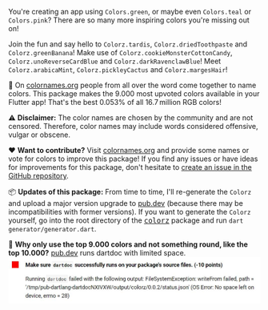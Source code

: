 You're creating an app using `Colors.green`, or maybe even `Colors.teal` or `Colors.pink`?
There are so many more inspiring colors you're missing out on!

Join the fun and say hello to `Colorz.tardis`, `Colorz.driedToothpaste` and `Colorz.greenBanana`!
Make use of `Colorz.cookieMonsterCottonCandy`, `Colorz.unoReverseCardBlue` and `Colorz.darkRavenclawBlue`!
Meet `Colorz.arabicaMint`, `Colorz.pickleyCactus` and `Colorz.margesHair`!

🎨 On [colornames.org](https://colornames.org/) people from all over the word come together to name colors.
This package makes the 9.000 most upvoted colors available in your Flutter app!
That's the best 0.053% of all 16.7 million RGB colors!

⚠️ **Disclaimer:**
The color names are chosen by the community and are not censored. Therefore, color names may include words considered offensive, vulgar or obscene.

❤️ **Want to contribute?**
Visit [colornames.org](https://colornames.org/) and provide some names or vote for colors to improve this package!
If you find any issues or have ideas for improvements for this package, don't hesitate to [create an issue in the GitHub repository](https://github.com/marcelgarus/colorz/issues/new).

📦 **Updates of this package:**
From time to time, I'll re-generate the `Colorz` and upload a major version upgrade to [pub.dev](https://pub.dev/) (because there may be incompatibilities with former versions).
If you want to generate the `Colorz` yourself, go into the root directory of the [<kbd>colorz</kbd>](https://github.com/marcelgarus/colorz) package and run `dart generator/generator.dart`.

🤔 **Why only use the top 9.000 colors and not something round, like the top 10.000?**
[pub.dev](https://pub.dev/) runs dartdoc with limited space.
![pub error](pub_error.jpg)
